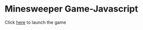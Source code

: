 # Minesweeper Game-Javascript
Click [here](https://rahulpurswani7218.github.io/minesweeper-js/) to launch the game
